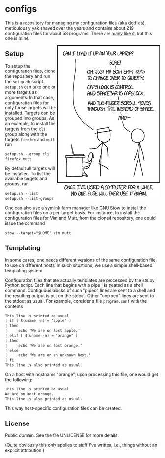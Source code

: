 # configs

This is a repository for managing my configuration files (aka dotfiles), meticulously yak shaved over the years and contains about <!--FILES-->219 configuration files for about <!--PROGRAMS-->58
programs.  There are [many like it][others], but this one is mine.

<a href="https://xkcd.com/1806/">
  <img align="right" src="https://raw.githubusercontent.com/manu-mannattil/assets/master/configs/xkcd.png"/>
</a>

## Setup

To setup the configuration files, clone the repository and run the
`setup.sh` script.  `setup.sh` can take one or more targets as
arguments.  In that case, configuration files for only those targets
will be installed.  Targets can be grouped into groups.  As an example,
to install the targets from the `cli` group along with the targets
`firefox` and `mutt`, run

    setup.sh --group cli firefox mutt

By default all targets will be installed.  To list the available targets
and groups, run

    setup.sh --list
    setup.sh --list-groups

One can also use a symlink farm manager like [GNU Stow][stow] to install
the configuration files on a per-target basis.  For instance, to install
the configuration files for Vim and Mutt, from the cloned repository,
one could issue the command

    stow --target="$HOME" vim mutt

## Templating

In some cases, one needs different versions of the same configuration
file to use on different hosts.  In such situations, we use a simple
shell-based templating system.

Configuration files that are actually templates are processed by the
[sts.py](sts.py) Python script.  Each line that begins with a pipe | is
treated as a shell command.  Contiguous blocks of such "piped" lines are
sent to a shell and the resulting output is put on the stdout.  Other
"unpiped" lines are sent to the stdout as usual.  For example, consider
a file `program.conf` with the contents

    This line is printed as usual.
    | if [ $(uname -n) = "apple" ]
    | then
    |     echo 'We are on host apple.'
    | elif [ $(uname -n) = "orange" ]
    | then
    |     echo 'We are on host orange.'
    | else
    |     echo 'We are on an unknown host.'
    | fi
    This line is also printed as usual.

On a host with hostname "orange", upon processing this file, one would
get the following:

    This line is printed as usual.
    We are on host orange.
    This line is also printed as usual.

This way host-specific configuration files can be created.

## License

Public domain.  See the file UNLICENSE for more details.

(Quite obviously this only applies to stuff I've written, i.e., things
without an explicit attribution.)

[others]: https://github.com/search?q=dotfiles+OR+configs
[stow]: https://www.gnu.org/software/stow/stow.html
